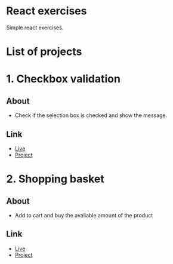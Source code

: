 # React exercises

Simple react exercises.

# List of projects

# 1. Checkbox validation

## About

- Check if the selection box is checked and show the message.

## Link

- [Live](https://onion-kamil.github.io/react-js-exercises/checkbox-validation/)
- [Project](checkbox-validation/)

# 2. Shopping basket

## About

- Add to cart and buy the avaliable amount of the product

## Link

- [Live](https://onion-kamil.github.io/react-js-exercises/shopping-basket/)
- [Project](shopping-basket/)
